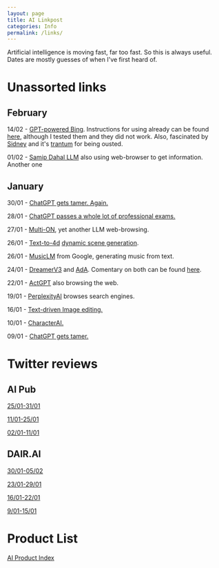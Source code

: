 ```yaml
---
layout: page
title: AI Linkpost
categories: Info
permalink: /links/
---
```


Artificial intelligence is moving fast, far too fast. So this is always useful. Dates are mostly guesses of when I've first heard of.

# Unassorted links

## February

14/02 - [GPT-powered Bing](https://www.bing.com/new?form=MY028Z&OCID=MY028Z). Instructions for using already can be found [here](https://www.webnots.com/how-to-try-new-bing-chat-ai-and-get-early-access/), although I tested them and they did not work. Also, fascinated by [Sidney](https://twitter.com/kliu128/status/1623472922374574080) and it's [trantum](https://twitter.com/marvinvonhagen/status/1625520707768659968) for being ousted.

01/02 - [Samip Dahal LLM](https://twitter.com/samipddd/status/1620887558136946689) also using web-browser to get information. Another one

## January
30/01 - [ChatGPT gets tamer. Again.](https://help.openai.com/en/articles/6825453-chatgpt-release-notes)

28/01 - [ChatGPT passes a whole lot of professional exams.](https://www.businessinsider.com/list-here-are-the-exams-chatgpt-has-passed-so-far-2023-1#wharton-mba-exam-1)

27/01 - [Multi-ON](https://multion.ai/), yet another LLM web-browsing.

26/01 - [Text-to-4d](https://arxiv.org/pdf/2301.11280.pdf) [dynamic scene generation](https://make-a-video3d.github.io/).

26/01 - [MusicLM](https://google-research.github.io/seanet/musiclm/examples/) from Google, generating music from text.

24/01 - [DreamerV3](https://danijar.com/project/dreamerv3/) and [AdA](https://sites.google.com/view/adaptive-agent/). Comentary on both
can be found [here](https://sites.google.com/view/adaptive-agent/).

22/01 - [ActGPT](https://yihui.dev/actgpt) also browsing the web.

19/01 - [PerplexityAI](https://twitter.com/perplexity_ai/status/1616120452338036736) browses search engines.

16/01 - [Text-driven Image editing.](https://github.com/haha-lisa/RDM-Region-Aware-Diffusion-Model)

10/01 - [CharacterAI.](https://beta.character.ai/)

09/01 - [ChatGPT gets tamer.](https://help.openai.com/en/articles/6825453-chatgpt-release-notes)

# Twitter reviews

## AI Pub
[25/01-31/01](https://twitter.com/ai__pub/status/1620526455414493184)

[11/01-25/01](https://twitter.com/ai__pub/status/1618344912432533504)

[02/01-11/01](https://twitter.com/ai__pub/status/1613269212935647232)

## DAIR.AI

[30/01-05/02](https://twitter.com/dair_ai/status/1622261778632564739)

[23/01-29/01](https://twitter.com/dair_ai/status/1619716423819104261)

[16/01-22/01](https://twitter.com/dair_ai/status/1617219624306720771)

[9/01-15/01](https://twitter.com/dair_ai/status/1614676675106570242)

# Product List

[AI Product Index](https://github.com/dair-ai/AI-Product-Index#ai-product-index)
